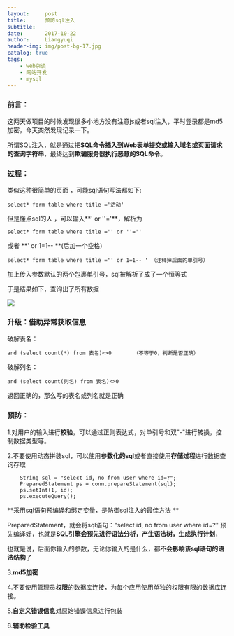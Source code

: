 ```yaml
---
layout:     post
title:      预防sql注入
subtitle:   
date:       2017-10-22
author:     Liangyuqi
header-img: img/post-bg-17.jpg
catalog: true
tags:
    - web杂谈
    - 网站开发
    - mysql
---
```


### 前言：
这两天做项目的时候发现很多小地方没有注意js或者sql注入，平时登录都是md5加密，今天突然发现记录一下。

所谓SQL注入，就是通过把**SQL命令插入到Web表单提交或输入域名或页面请求的查询字符串**，最终达到**欺骗服务器执行恶意的SQL命令**。

 

### 过程：
类似这种很简单的页面 ，可能sql语句写法都如下:

	select* form table where title ='活动' 

但是懂点sql的人 ，可以输入**' or ''='**，解析为

	select* form table where title ='' or ''='' 

或者 **' or 1=1-- **(后加一个空格)

	select* form table where title ='' or 1=1-- ' （注释掉后面的单引号）

加上传入参数默认的两个包裹单引号，sql被解析了成了一个恒等式

于是结果如下，查询出了所有数据

![](http://p2dx9kmbw.bkt.clouddn.com/25.png)

### 升级：借助异常获取信息

破解表名：

	and (select count(*) from 表名)<>0       （不等于0，判断是否正确）

破解列名：

	and (select count(列名) from 表名)<>0

返回正确的，那么写的表名或列名就是正确

 

### 预防：
1.对用户的输入进行**校验**，可以通过正则表达式，对单引号和双"-"进行转换，控制数据类型等。

2.不要使用动态拼装sql，可以使用**参数化的sql**或者直接使用**存储过程**进行数据查询存取
 
        String sql = "select id, no from user where id=?";
        PreparedStatement ps = conn.prepareStatement(sql);
        ps.setInt(1, id);
        ps.executeQuery();

**采用sql语句预编译和绑定变量，是防御sql注入的最佳方法  **

PreparedStatement，就会将sql语句："select id, no from user where id=?" 预先编译好，也就是**SQL引擎会预先进行语法分析，产生语法树，生成执行计划**，

也就是说，后面你输入的参数，无论你输入的是什么，都**不会影响该sql语句的语法结构**了

3.**md5加密**

4.不要使用管理员**权限**的数据库连接，为每个应用使用单独的权限有限的数据库连接。

5.**自定义错误信息**对原始错误信息进行包装

6.**辅助检验工具**